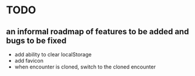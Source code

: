 # TODO
## an informal roadmap of features to be added and bugs to be fixed
* add ability to clear localStorage
* add favicon
* when encounter is cloned, switch to the cloned encounter
